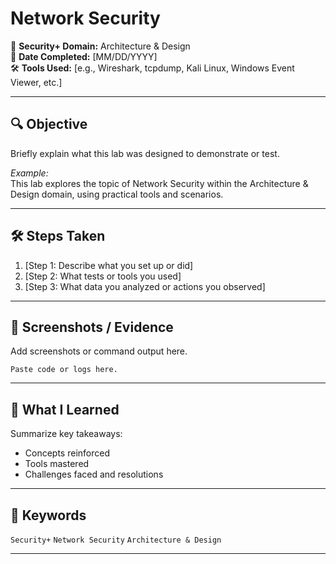 # Network Security

🧪 **Security+ Domain:** Architecture & Design  
📅 **Date Completed:** [MM/DD/YYYY]  
🛠️ **Tools Used:** [e.g., Wireshark, tcpdump, Kali Linux, Windows Event Viewer, etc.]

---

## 🔍 Objective

Briefly explain what this lab was designed to demonstrate or test.

_Example:_  
This lab explores the topic of Network Security within the Architecture & Design domain, using practical tools and scenarios.

---

## 🛠️ Steps Taken

1. [Step 1: Describe what you set up or did]  
2. [Step 2: What tests or tools you used]  
3. [Step 3: What data you analyzed or actions you observed]

---

## 📸 Screenshots / Evidence

Add screenshots or command output here.

```
Paste code or logs here.
```

---

## 🧠 What I Learned

Summarize key takeaways:

- Concepts reinforced  
- Tools mastered  
- Challenges faced and resolutions

---

## 📌 Keywords

`Security+` `Network Security` `Architecture & Design`

---
